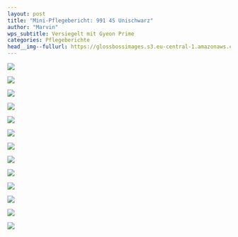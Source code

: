 ```yaml
---
layout: post
title: "Mini-Pflegebericht: 991 4S Unischwarz"
author: "Marvin"
wps_subtitle: Versiegelt mit Gyeon Prime
categories: Pflegeberichte
head__img--fullurl: https://glossbossimages.s3.eu-central-1.amazonaws.com/marvin/991_4s_unischwarz/P1020947.JPG
---
```

![](https://glossbossimages.s3.eu-central-1.amazonaws.com/marvin/991_4s_unischwarz/P1020947.JPG)

![](https://glossbossimages.s3.eu-central-1.amazonaws.com/marvin/991_4s_unischwarz/P1020949.JPG)

![](https://glossbossimages.s3.eu-central-1.amazonaws.com/marvin/991_4s_unischwarz/P1020951.JPG)

![](https://glossbossimages.s3.eu-central-1.amazonaws.com/marvin/991_4s_unischwarz/P1020955.JPG)

![](https://glossbossimages.s3.eu-central-1.amazonaws.com/marvin/991_4s_unischwarz/P1020956.JPG)

![](https://glossbossimages.s3.eu-central-1.amazonaws.com/marvin/991_4s_unischwarz/P1020962.JPG)

![](https://glossbossimages.s3.eu-central-1.amazonaws.com/marvin/991_4s_unischwarz/P1020967.JPG)

![](https://glossbossimages.s3.eu-central-1.amazonaws.com/marvin/991_4s_unischwarz/P1020968.JPG)

![](https://glossbossimages.s3.eu-central-1.amazonaws.com/marvin/991_4s_unischwarz/P1020971.JPG)

![](https://glossbossimages.s3.eu-central-1.amazonaws.com/marvin/991_4s_unischwarz/P1020973.JPG)

![](https://glossbossimages.s3.eu-central-1.amazonaws.com/marvin/991_4s_unischwarz/P1020976.JPG)

![](https://glossbossimages.s3.eu-central-1.amazonaws.com/marvin/991_4s_unischwarz/P1020978.JPG)

![](https://glossbossimages.s3.eu-central-1.amazonaws.com/marvin/991_4s_unischwarz/P1020979.JPG)

